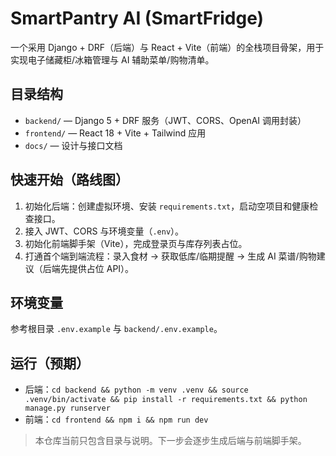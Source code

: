 # SmartPantry AI (SmartFridge)

一个采用 Django + DRF（后端）与 React + Vite（前端）的全栈项目骨架，用于实现电子储藏柜/冰箱管理与 AI 辅助菜单/购物清单。

## 目录结构
- `backend/` — Django 5 + DRF 服务（JWT、CORS、OpenAI 调用封装）
- `frontend/` — React 18 + Vite + Tailwind 应用
- `docs/` — 设计与接口文档

## 快速开始（路线图）
1) 初始化后端：创建虚拟环境、安装 `requirements.txt`，启动空项目和健康检查接口。
2) 接入 JWT、CORS 与环境变量（`.env`）。
3) 初始化前端脚手架（Vite），完成登录页与库存列表占位。
4) 打通首个端到端流程：录入食材 → 获取低库/临期提醒 → 生成 AI 菜谱/购物建议（后端先提供占位 API）。

## 环境变量
参考根目录 `.env.example` 与 `backend/.env.example`。

## 运行（预期）
- 后端：`cd backend && python -m venv .venv && source .venv/bin/activate && pip install -r requirements.txt && python manage.py runserver`
- 前端：`cd frontend && npm i && npm run dev`

> 本仓库当前只包含目录与说明。下一步会逐步生成后端与前端脚手架。
